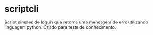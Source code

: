# scriptcli

Script simples de loguin que retorna uma mensagem de erro utilizando linguagem python.
Criado para teste de conhecimento.

